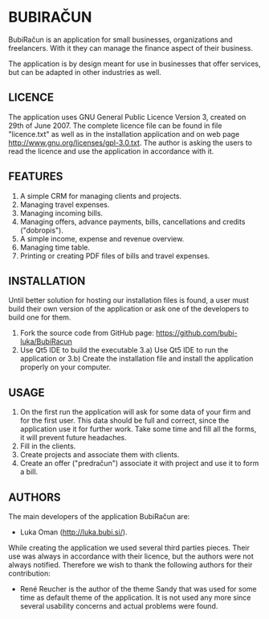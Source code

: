 BUBIRAČUN
=========

BubiRačun is an application for small businesses, organizations and freelancers.
With it they can manage the finance aspect of their business.

The application is by design meant for use in businesses that offer services,
but can be adapted in other industries as well.

LICENCE
-------

The application uses GNU General Public Licence Version 3, created on 29th of
June 2007. The complete licence file can be found in file "licence.txt" as
well as in the installation application and on web page
http://www.gnu.org/licenses/gpl-3.0.txt. The author is asking the users to read
the licence and use the application in accordance with it.

FEATURES
----------

1) A simple CRM for managing clients and projects.
2) Managing travel expenses.
3) Managing incoming bills.
4) Managing offers, advance payments, bills, cancellations and credits
("dobropis").
5) A simple income, expense and revenue overview.
6) Managing time table.
7) Printing or creating PDF files of bills and travel expenses.

INSTALLATION
----------

Until better solution for hosting our installation files is found, a user must
build their own version of the application or ask one of the developers to
build one for them.

1) Fork the source code from GitHub page: https://github.com/bubi-luka/BubiRacun
2) Use Qt5 IDE to build the executable
3.a) Use Qt5 IDE to run the application or
3.b) Create the installation file and install the application properly on your
computer.

USAGE
----------

1) On the first run the application will ask for some data of your firm and for
the first user. This data should be full and correct, since the application use
it for further work. Take some time and fill all the forms, it will prevent
future headaches.
2) Fill in the clients.
3) Create projects and associate them with clients.
4) Create an offer ("predračun") associate it with project and use it to form
a bill.

AUTHORS
----------

The main developers of the application BubiRačun are:
- Luka Oman (http://luka.bubi.si/).

While creating the application we used several third parties pieces. Their use
was always in accordance with their licence, but the authors were not always
notified. Therefore we wish to thank the following authors for their
contribution:
- René Reucher is the author of the theme Sandy that was used for some time as
default theme of the application. It is not used any more since several
usability concerns and actual problems were found.
